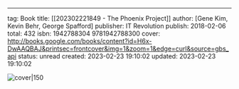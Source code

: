 ---
tag: Book
title: [[202302221849 - The Phoenix Project]]
author: [Gene Kim, Kevin Behr, George Spafford]
publisher: IT Revolution
publish: 2018-02-06
total: 432
isbn: 1942788304 9781942788300
cover: http://books.google.com/books/content?id=H6x-DwAAQBAJ&printsec=frontcover&img=1&zoom=1&edge=curl&source=gbs_api
status: unread
created: 2023-02-23 19:10:02
updated: 2023-02-23 19:10:02


![cover|150](http://books.google.com/books/content?id=H6x-DwAAQBAJ&printsec=frontcover&img=1&zoom=1&edge=curl&source=gbs_api)